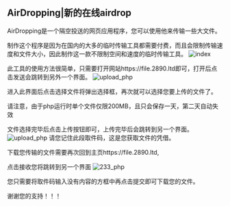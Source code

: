 
## AirDropping|新的在线airdrop

AirDropping是一个隔空投送的网页应用程序，您可以使用他来传输一些大文件。

制作这个程序是因为在国内的大多的临时传输工具都需要付费，而且会限制传输速度和文件大小，因此制作这一款不限制空间和速度的临时传输工具。
![index](https://2890.ltd/usr/uploads/2019/10/417662218.webp)


此工具的使用方法很简单，只需要打开网站https://file.2890.ltd即可，打开后点击发送会跳转到另外一个界面。
![upload_php](https://2890.ltd/usr/uploads/2019/10/2381105579.webp)


进入此界面后点击选择文件将弹出选择框，再次就可以选择您要上传的文件了。

请注意，由于php运行时单个文件仅限200MB，且只会保存一天，第二天自动失效

文件选择完毕后点击上传按钮即可，上传完毕后会跳转到另一个界面。
![upload_php](https://2890.ltd/usr/uploads/2019/10/2519189626.webp)
请您记住此段取件码，这是您获取文件的凭借。

下载您传输的文件需要再次回到主页https://file.2890.ltd,

点击接收您将跳转到另一个界面
![233_php](https://2890.ltd/usr/uploads/2019/10/975053562.webp)


您只需要将取件码输入没有内容的方框中再点击提交即可下载您的文件。

谢谢您的支持！！！

